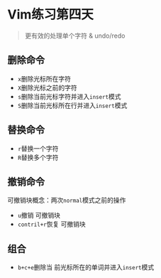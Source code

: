 # Vim练习第四天

> 更有效的处理单个字符 & undo/redo

## 删除命令

- `x`删除光标所在字符
- `X`删除光标之前的字符
- `s`删除当前光标字符并进入`insert`模式
- `S`删除当前光标所在行并进入`insert`模式

## 替换命令

- `r`替换一个字符
- `R`替换多个字符

## 撤销命令

可撤销块概念：两次`normal`模式之前的操作

- `u`撤销 可撤销块
- `contril+r`恢复 可撤销块

## 组合

- `b+c+e`删除当 前光标所在的单词并进入`insert`模式
